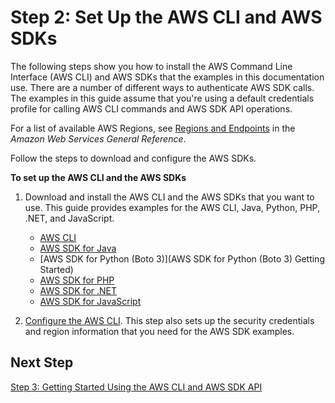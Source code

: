 # Step 2: Set Up the AWS CLI and AWS SDKs<a name="setup-awscli-sdk"></a>

The following steps show you how to install the AWS Command Line Interface \(AWS CLI\) and AWS SDKs that the examples in this documentation use\. There are a number of different ways to authenticate AWS SDK calls\. The examples in this guide assume that you're using a default credentials profile for calling AWS CLI commands and AWS SDK API operations\.

For a list of available AWS Regions, see [Regions and Endpoints](http://docs.aws.amazon.com/general/latest/gr/rande.html) in the *Amazon Web Services General Reference*\.

Follow the steps to download and configure the AWS SDKs\.

**To set up the AWS CLI and the AWS SDKs**

1. Download and install the AWS CLI and the AWS SDKs that you want to use\. This guide provides examples for the AWS CLI, Java, Python, PHP, \.NET, and JavaScript\. 
   + [AWS CLI](http://docs.aws.amazon.com/cli/latest/userguide/cli-chap-getting-set-up.html)
   + [AWS SDK for Java](http://docs.aws.amazon.com/sdk-for-java/v1/developer-guide/)
   + [AWS SDK for Python \(Boto 3\)](AWS SDK for Python (Boto 3) Getting Started)
   + [AWS SDK for PHP](http://docs.aws.amazon.com/sdk-for-php/v3/developer-guide/welcome.html#getting-started)
   + [AWS SDK for \.NET](http://docs.aws.amazon.com/sdk-for-net/latest/developer-guide/welcome.html)
   + [AWS SDK for JavaScript](http://docs.aws.amazon.com/sdk-for-javascript/v2/developer-guide/)

1. [Configure the AWS CLI](http://docs.aws.amazon.com/cli/latest/userguide/cli-chap-getting-started.html#cli-quick-configuration)\. This step also sets up the security credentials and region information that you need for the AWS SDK examples\.

## Next Step<a name="setting-up-next-step-3"></a>

[Step 3: Getting Started Using the AWS CLI and AWS SDK API](get-started-exercise.md)